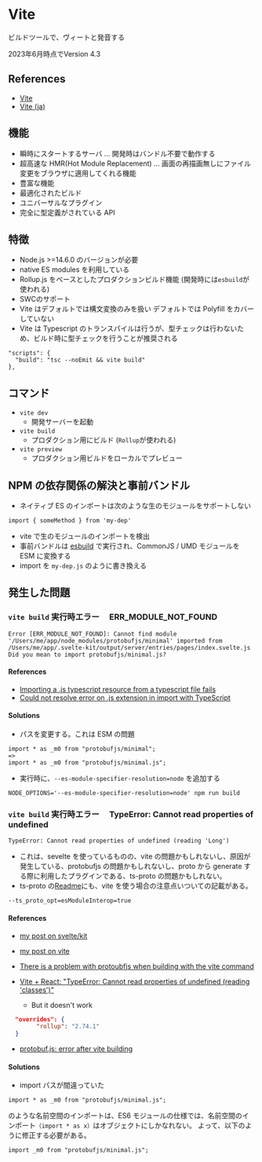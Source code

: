 # Vite

ビルドツールで、ヴィートと発音する

2023年6月時点でVersion 4.3

## References

- [Vite](https://vitejs.dev/)
- [Vite (ja)](https://ja.vitejs.dev/)

## 機能

- 瞬時にスタートするサーバ ... 開発時はバンドル不要で動作する
- 超高速な HMR(Hot Module Replacement) ... 画面の再描画無しにファイル変更をブラウザに適用してくれる機能
- 豊富な機能
- 最適化されたビルド
- ユニバーサルなプラグイン
- 完全に型定義がされている API

## 特徴

- Node.js >=14.6.0 のバージョンが必要
- native ES modules を利用している
- Rollup.js をベースとしたプロダクションビルド機能 (開発時には`esbuild`が使われる)
- SWCのサポート
- Vite はデフォルトでは構文変換のみを扱い デフォルトでは Polyfill をカバーしていない
- Vite は Typescript のトランスパイルは行うが、型チェックは行わないため、ビルド時に型チェックを行うことが推奨される

```
"scripts": {
  "build": "tsc --noEmit && vite build"
},
```

## コマンド

- `vite dev`
  - 開発サーバーを起動
- `vite build`
  - プロダクション用にビルド (`Rollup`が使われる)
- `vite preview`
  - プロダクション用ビルドをローカルでプレビュー

## NPM の依存関係の解決と事前バンドル

- ネイティブ ES のインポートは次のような生のモジュールをサポートしない

```
import { someMethod } from 'my-dep'
```

- vite で生のモジュールのインポートを検出
- 事前バンドルは [esbuild](https://esbuild.github.io/) で実行され、CommonJS / UMD モジュールを ESM に変換する
- import を `my-dep.js` のように書き換える


## 発生した問題

### `vite build` 実行時エラー　 ERR_MODULE_NOT_FOUND

```
Error [ERR_MODULE_NOT_FOUND]: Cannot find module '/Users/me/app/node_modules/protobufjs/minimal' imported from /Users/me/app/.svelte-kit/output/server/entries/pages/index.svelte.js
Did you mean to import protobufjs/minimal.js?
```

#### References

- [Importing a .js typescript resource from a typescript file fails](https://github.com/vitejs/vite/issues/3040)
- [Could not resolve error on .js extension in import with TypeScript](https://github.com/vitejs/vite/issues/5539)

#### Solutions

- パスを変更する。これは ESM の問題

```
import * as _m0 from "protobufjs/minimal";
=>
import * as _m0 from "protobufjs/minimal.js";
```

- 実行時に、`--es-module-specifier-resolution=node` を追加する

```
NODE_OPTIONS='--es-module-specifier-resolution=node' npm run build
```

### `vite build` 実行時エラー　 TypeError: Cannot read properties of undefined

```
TypeError: Cannot read properties of undefined (reading 'Long')
```

- これは、sevelte を使っているものの、vite の問題かもしれないし、原因が発生している、protobufjs の問題かもしれないし、proto から generate する際に利用したプラグインである、ts-proto の問題かもしれない。
- ts-proto の[Readme](https://github.com/stephenh/ts-proto)にも、vite を使う場合の注意点いついての記載がある。

```
--ts_proto_opt=esModuleInterop=true
```

#### References

- [my post on svelte/kit](https://github.com/sveltejs/kit/issues/5418)
- [my post on vite](https://github.com/vitejs/vite/issues/9018)

- [There is a problem with protoubfjs when building with the vite command](https://github.com/vitejs/vite/issues/7797)
- [Vite + React: "TypeError: Cannot read properties of undefined (reading 'classes')"](https://github.com/vitejs/vite/issues/8395)
  - But it doesn't work

```package.json
  "overrides": {
		"rollup": "2.74.1"
  }
```

- [protobuf.js: error after vite building](https://github.com/protobufjs/protobuf.js/issues/1673)

#### Solutions

- import パスが間違っていた

```
import * as _m0 from "protobufjs/minimal.js";
```

のような名前空間のインポートは、ES6 モジュールの仕様では、名前空間のインポート`（import * as x）`はオブジェクトにしかなれない。
よって、以下のように修正する必要がある。

```
import _m0 from "protobufjs/minimal.js";
```
